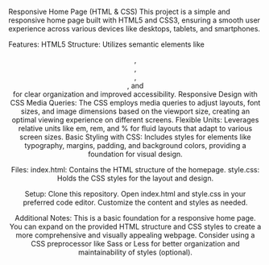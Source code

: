 Responsive Home Page (HTML & CSS)
This project is a simple and responsive home page built with HTML5 and CSS3, ensuring a smooth user experience across various devices like desktops, tablets, and smartphones.

Features:
HTML5 Structure: Utilizes semantic elements like <header>, <nav>, <main>, <section>, and <footer> for clear organization and improved accessibility.
Responsive Design with CSS Media Queries: The CSS employs media queries to adjust layouts, font sizes, and image dimensions based on the viewport size, creating an optimal viewing experience on different screens.
Flexible Units: Leverages relative units like em, rem, and % for fluid layouts that adapt to various screen sizes.
Basic Styling with CSS: Includes styles for elements like typography, margins, padding, and background colors, providing a foundation for visual design.

Files:
index.html: Contains the HTML structure of the homepage.
style.css: Holds the CSS styles for the layout and design.

Setup:
Clone this repository.
Open index.html and style.css in your preferred code editor.
Customize the content and styles as needed.

Additional Notes:
This is a basic foundation for a responsive home page. You can expand on the provided HTML structure and CSS styles to create a more comprehensive and visually appealing webpage.
Consider using a CSS preprocessor like Sass or Less for better organization and maintainability of styles (optional).
